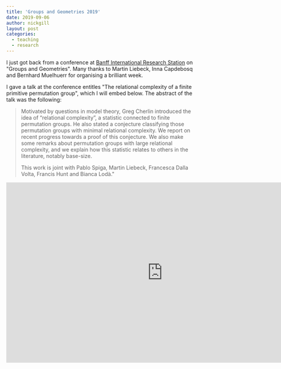 ```yaml
---
title: 'Groups and Geometries 2019'
date: 2019-09-06
author: nickgill
layout: post
categories:
  - teaching
  - research
---
```


I just got back from a conference at <a href = "http://www.birs.ca">Banff International Research Station</a> on "Groups and Geometries". Many thanks to Martin Liebeck, Inna Capdebosq and Bernhard Muelhuerr for organising a brilliant week. 

I gave a talk at the conference entitles "The relational complexity of a finite primitive permutation group", which I will embed below. The abstract of the talk was the following:
 
> Motivated by questions in model theory, Greg Cherlin introduced the idea of “relational
>  complexity”, a statistic connected to finite permutation groups. He also stated a conjecture
> classifying those permutation groups with minimal relational complexity. We report on recent 
> progress towards a proof of this conjecture. We also make some remarks about permutation
> groups with large relational complexity, and we explain how this statistic relates to others in the literature, notably base-size.
>
> This work is joint with Pablo Spiga, Martin Liebeck, Francesca Dalla Volta, Francis Hunt and Bianca Lodà."


<iframe src="http://www.birs.ca/events/2019/5-day-workshops/19w5046/videos/embed/201908261531-Gill.mp4" width="832"  height="480" frameborder="0"  scrolling="auto" itemprop="video" />



